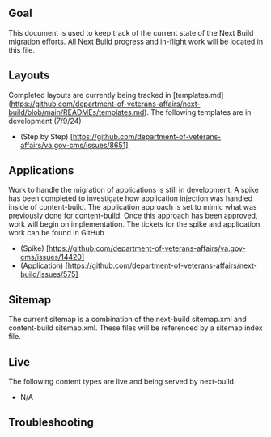 ## Goal

This document is used to keep track of the current state of the Next Build migration efforts. All Next Build progress and in-flight work will be located in this file.

## Layouts

Completed layouts are currently being tracked in [templates.md] (https://github.com/department-of-veterans-affairs/next-build/blob/main/READMEs/templates.md).
The following templates are in development (7/9/24)

- (Step by Step) [https://github.com/department-of-veterans-affairs/va.gov-cms/issues/8651]

## Applications

Work to handle the migration of applications is still in development. A spike has been completed to investigate how application injection was handled inside of content-build. The application approach is set to mimic what was previously done for content-build. Once this approach has been approved, work will begin on implementation. The tickets for the spike and application work can be found in GitHub

- (Spike) [https://github.com/department-of-veterans-affairs/va.gov-cms/issues/14420]
- (Application) [https://github.com/department-of-veterans-affairs/next-build/issues/575]

## Sitemap

The current sitemap is a combination of the next-build sitemap.xml and content-build sitemap.xml. These files will be referenced by a sitemap index file.

## Live

The following content types are live and being served by next-build.

- N/A

## Troubleshooting
